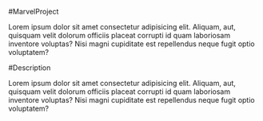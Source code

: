 #MarvelProject

Lorem ipsum dolor sit amet consectetur adipisicing elit. Aliquam, aut, quisquam velit dolorum officiis placeat corrupti id quam laboriosam inventore voluptas? Nisi magni cupiditate est repellendus neque fugit optio voluptatem?

#Description

Lorem ipsum dolor sit amet consectetur adipisicing elit. Aliquam, aut, quisquam velit dolorum officiis placeat corrupti id quam laboriosam inventore voluptas? Nisi magni cupiditate est repellendus neque fugit optio voluptatem?
